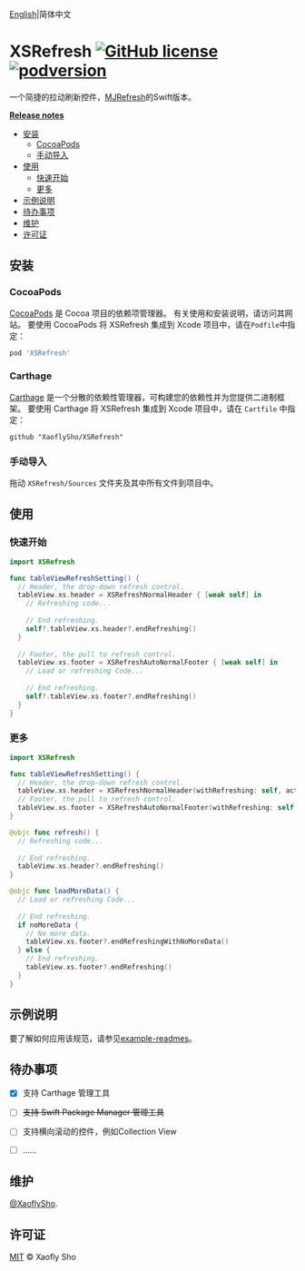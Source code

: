 [English](../README.md)|简体中文

# XSRefresh [![GitHub license](https://img.shields.io/badge/license-MIT-lightgrey.svg)](./LICENSE) [![podversion](https://img.shields.io/cocoapods/v/XSRefresh.svg)](https://cocoapods.org)

一个简捷的拉动刷新控件，[MJRefresh](https://github.com/CoderMJLee/MJRefresh)的Swift版本。

**[Release notes](../RELEASE/RELEASE.md)**

- [安装](#安装)
  - [CocoaPods](#cocoapods)
  - [手动导入](#手动导入)
- [使用](#使用)
  - [快速开始](#快速开始)
  - [更多](#更多)
- [示例说明](#示例说明)
- [待办事项](#待办事项)
- [维护](#维护)
- [许可证](#许可证)

## 安装

### CocoaPods

[CocoaPods](https://cocoapods.org/) 是 Cocoa 项目的依赖项管理器。 有关使用和安装说明，请访问其网站。 要使用 CocoaPods 将 XSRefresh 集成到 Xcode 项目中，请在`Podfile`中指定：

```ruby
pod 'XSRefresh'
```

### Carthage

[Carthage](https://github.com/Carthage/Carthage) 是一个分散的依赖性管理器，可构建您的依赖性并为您提供二进制框架。 要使用 Carthage 将 XSRefresh 集成到 Xcode 项目中，请在 `Cartfile` 中指定：

```
github "XaoflySho/XSRefresh"
```

### 手动导入

拖动 `XSRefresh/Sources` 文件夹及其中所有文件到项目中。

## 使用

### 快速开始

```swift
import XSRefresh

func tableViewRefreshSetting() {
  // Header, the drop-down refresh control.
  tableView.xs.header = XSRefreshNormalHeader { [weak self] in
    // Refreshing code...
	  
    // End refreshing.
    self?.tableView.xs.header?.endRefreshing()
  }
	
  // Footer, the pull to refresh control.
  tableView.xs.footer = XSRefreshAutoNormalFooter { [weak self] in
    // Load or refreshing Code...
    
    // End refreshing.
    self?.tableView.xs.footer?.endRefreshing()
  }
}
```

### 更多

```swift
import XSRefresh

func tableViewRefreshSetting() {
  // Header, the drop-down refresh control.
  tableView.xs.header = XSRefreshNormalHeader(withRefreshing: self, action: #selector(refresh))
  // Footer, the pull to refresh control.
  tableView.xs.footer = XSRefreshAutoNormalFooter(withRefreshing: self, action: #selector(loadMoreData))
}

@objc func refresh() {
  // Refreshing code...
  
  // End refreshing.
  tableView.xs.header?.endRefreshing()
}

@objc func loadMoreData() {
  // Load or refreshing Code...
  
  // End refreshing.
  if noMoreData {
    // No more data.
    tableView.xs.footer?.endRefreshingWithNoMoreData()
  } else {
    // End refreshing.
    tableView.xs.footer?.endRefreshing()
  }
}
```

## 示例说明

要了解如何应用该规范，请参见[example-readmes](EXAMPLE-README.zh_CN.md)。

## 待办事项

- [x] 支持 Carthage 管理工具

- [ ] ~~支持 Swift Package Manager 管理工具~~

- [ ] 支持横向滚动的控件，例如Collection View

- [ ] ......

## 维护

[@XaoflySho](https://github.com/XaoflySho).

## 许可证

[MIT](../LICENSE) © Xaofly Sho

